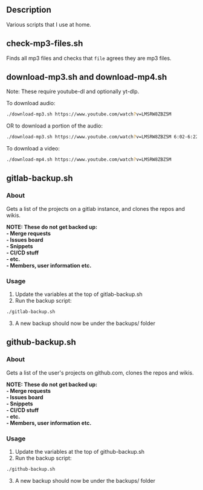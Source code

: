 ## Description

Various scripts that I use at home.

## check-mp3-files.sh

Finds all mp3 files and checks that `file` agrees they are mp3 files.

## download-mp3.sh and download-mp4.sh

Note: These require youtube-dl and optionally yt-dlp.

To download audio:
```bash
./download-mp3.sh https://www.youtube.com/watch?v=LMSRW8ZBZ5M
```
OR to download a portion of the audio:
```bash
./download-mp3.sh https://www.youtube.com/watch?v=LMSRW8ZBZ5M 6:02-6:22
```

To download a video:
```bash
./download-mp4.sh https://www.youtube.com/watch?v=LMSRW8ZBZ5M
```

## gitlab-backup.sh

### About

Gets a list of the projects on a gitlab instance, and clones the repos and wikis.

**NOTE: These do not get backed up:**  
**- Merge requests**  
**- Issues board**  
**- Snippets**  
**- CI/CD stuff**  
**- etc.**  
**- Members, user information etc.**  

### Usage

1. Update the variables at the top of gitlab-backup.sh
2. Run the backup script:
```bash
./gitlab-backup.sh
```
3. A new backup should now be under the backups/ folder


## github-backup.sh

### About

Gets a list of the user's projects on github.com, clones the repos and wikis.

**NOTE: These do not get backed up:**  
**- Merge requests**  
**- Issues board**  
**- Snippets**  
**- CI/CD stuff**  
**- etc.**  
**- Members, user information etc.**  

### Usage

1. Update the variables at the top of github-backup.sh
2. Run the backup script:
```bash
./github-backup.sh
```
3. A new backup should now be under the backups/ folder

